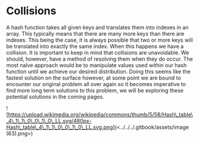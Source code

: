 # Collisions

A hash function takes all given keys and translates them into indexes in an array. This typically means that there are many more keys than there are indexes. This being the case, it is always possible that two or more keys will be translated into exactly the same index. When this happens we have a collision. It is important to keep in mind that collisions are unavoidable. We should, however, have a method of resolving them when they do occur. The most naïve approach would be to manipulate values used within our hash function until we achieve our desired distribution. Doing this seems like the fastest solution on the surface however, at some point we are bound to encounter our original problem all over again so it becomes imperative to find more long term solutions to this problem, we will be exploring these potential solutions in the coming pages.&#x20;

![https://upload.wikimedia.org/wikipedia/commons/thumb/5/58/Hash\_table\_4\_1\_1\_0\_0\_1\_0\_LL.svg/480px-Hash\_table\_4\_1\_1\_0\_0\_1\_0\_LL.svg.png](<../../../.gitbook/assets/image (63).png>)
